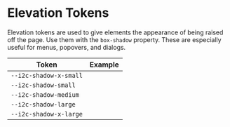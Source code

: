 # Elevation Tokens

Elevation tokens are used to give elements the appearance of being raised off the page. Use them with the `box-shadow` property. These are especially useful for menus, popovers, and dialogs.

| Token                 | Example                                                                          |
| --------------------- | -------------------------------------------------------------------------------- |
| `--i2c-shadow-x-small` | <div class="elevation-demo" style="box-shadow: var(--i2c-shadow-x-small);"></div> |
| `--i2c-shadow-small`   | <div class="elevation-demo" style="box-shadow: var(--i2c-shadow-small);"></div>   |
| `--i2c-shadow-medium`  | <div class="elevation-demo" style="box-shadow: var(--i2c-shadow-medium);"></div>  |
| `--i2c-shadow-large`   | <div class="elevation-demo" style="box-shadow: var(--i2c-shadow-large);"></div>   |
| `--i2c-shadow-x-large` | <div class="elevation-demo" style="box-shadow: var(--i2c-shadow-x-large);"></div> |
